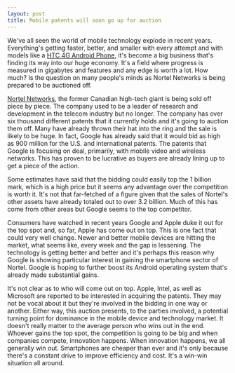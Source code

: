 ```yaml
---
layout: post
title: Mobile patents will soon go up for auction
---
```


We've all seen the world of mobile technology explode in recent years. Everything's getting faster, better, and smaller with every attempt and with models like a <a href="http://htc.t-mobile.com/sensation">HTC 4G Android Phone</a>, it's become a big business that's finding its way into our huge economy. It's a field where progress is measured in gigabytes and features and any edge is worth a lot. How much? Is the question on many people's minds as Nortel Networks is being prepared to be auctioned off.

<a href="http://moconews.net/article/419-nortel-delays-mobile-patent-auction-one-week-as-bidders-get-ready/">Nortel Networks</a>, the former Canadian high-tech giant is being sold off piece by piece. The company used to be a leader of research and development in the telecom industry but no longer. The company has over six thousand different patents that it currently holds and it's going to auction them off. Many have already thrown their hat into the ring and the sale is likely to be huge. In fact, Google has already said that it would bid as high as 900 million for the U.S. and international patents. The patents that Google is focusing on deal, primarily, with mobile video and wireless networks. This has proven to be lucrative as buyers are already lining up to get a piece of the action.

Some estimates have said that the bidding could easily top the 1 billion mark, which is a high price but it seems any advantage over the competition is worth it. It's not that far-fetched of a figure given that the sales of Nortel's other assets have already totaled out to over 3.2 billion. Much of this has come from other areas but Google seems to the top competitor. 

Consumers have watched in recent years Google and Apple duke it out for the top spot and, so far, Apple has come out on top. This is one fact that could very well change. Newer and better mobile devices are hitting the market, what seems like, every week and the gap is lessening. The technology is getting better and better and it's perhaps this reason why Google is showing particular interest in gaining the smartphone sector of Nortel. Google is hoping to further boost its Android operating system that's already made substantial gains. 

It's not clear as to who will come out on top. Apple, Intel, as well as Microsoft are reported to be interested in acquiring the patents. They may not be vocal about it but they're involved in the bidding in one way or another. Either way, this auction presents, to the parties involved, a potential turning point for dominance in the mobile device and technology market. It doesn't really matter to the average person who wins out in the end. Whoever gains the top spot, the competition is going to be big and when companies compete, innovation happens. When innovation happens, we all generally win out. Smartphones are cheaper than ever and it's only because there's a constant drive to improve efficiency and cost. It's a win-win situation all around.
